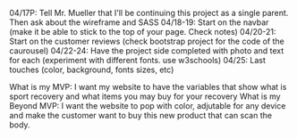 04/17P: Tell Mr. Mueller that I'll be continuing this project as a single parent. Then ask about the wireframe and SASS
04/18-19: Start on the navbar (make it be able to stick to the top of your page. Check notes)
04/20-21: Start on the customer reviews (check bootstrap project for the code of the caurousel)
04/22-24: Have the project side completed with photo and text for each (experiment with different fonts. use w3schools)
04/25: Last touches (color, background, fonts sizes, etc)

What is my MVP: I want my website to have the variables that show what is sport recovery and what items you may buy for your recovery
What is my Beyond MVP: I want the website to pop with color, adjutable for any device and make the customer want to buy this new product that can scan the body.